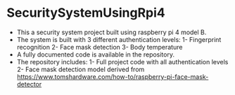 # SecuritySystemUsingRpi4
- This a security system project built using raspberry pi 4 model B.
- The system is built with 3 different authentication levels:
  1- Fingerprint recognition
  2- Face mask detection
  3- Body temperature
- A fully documented code is available in the repository.
- The repository includes:
  1- Full project code with all authentication levels
  2- Face mask detection model derived from https://www.tomshardware.com/how-to/raspberry-pi-face-mask-detector
